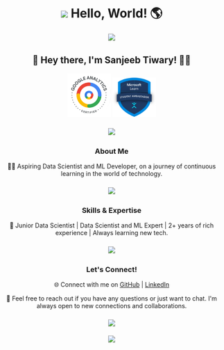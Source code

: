 <h1 align="center">
  <img src="https://media.giphy.com/media/hvRJCLFzcasrR4ia7z/giphy.gif" width="35"> Hello, World! 🌎
</h1>

<p align="center">
  <a href="#">
    <img width="650px" src="https://readme-typing-svg.herokuapp.com?font=Ubuntu&color=58a6ff&size=22&center=true&lines=Welcome+to+my+profile+😇;Happy+to+see+you+here+😀;Feel+free+to+look+around+😌;Aspiring+Data+Scientist+&+ML+Developer;Passionate+Tech+Geek🤓">
  </a>
</p>

<h2 align="center">👋 Hey there, I'm Sanjeeb Tiwary! 🙎‍♂️</h2>

<div align="center">
  <img src="Picture3.png" alt="Google Analytics Certification" width="100" height="100">
  <img src="LevelNew.png" alt="Microsoft" width="100" height="90">
</div>

<h3 align="center">
  <img src="https://raw.githubusercontent.com/andreasbm/readme/master/assets/lines/colored.png">
</h3>

<h3 align="center"> About Me </h3>

<p align="center">
  👨‍💻 Aspiring Data Scientist and ML Developer, on a journey of continuous learning in the world of technology.
</p>

<h3 align="center">
  <img src="https://raw.githubusercontent.com/andreasbm/readme/master/assets/lines/colored.png">
</h3>

<h3 align="center"> Skills & Expertise </h3>

<p align="center">
  🚀 Junior Data Scientist | Data Scientist and ML Expert | 2+ years of rich experience | Always learning new tech.
</p>

<h3 align="center">
  <img src="https://raw.githubusercontent.com/andreasbm/readme/master/assets/lines/colored.png">
</h3>

<h3 align="center"> Let's Connect! </h3>

<p align="center">
  🌐 Connect with me on <a href="https://github.com/kogutstt2">GitHub</a> | <a href="Your LinkedIn Profile">LinkedIn</a>
</p>

<p align="center">
  📧 Feel free to reach out if you have any questions or just want to chat. I'm always open to new connections and collaborations.
</p>

<h3 align="center">
  <img src="https://raw.githubusercontent.com/andreasbm/readme/master/assets/lines/colored.png">
</h3>

<p align="center">
  <img src="https://readme-typing-svg.herokuapp.com/?lines=Have+a+great+day+😊;Explore+the+boundaries+of+technology;Keep+coding+and+stay+curious!;Happy+coding+🚀">
</p>
